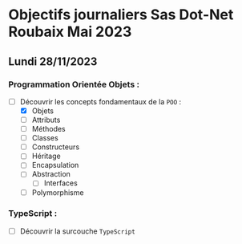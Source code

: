 # Objectifs journaliers Sas Dot-Net Roubaix Mai 2023

## Lundi 28/11/2023

### Programmation Orientée Objets :

- [ ] Découvrir les concepts fondamentaux de la `POO` :
  - [x] Objets
  - [ ] Attributs
  - [ ] Méthodes
  - [ ] Classes
  - [ ] Constructeurs
  - [ ] Héritage
  - [ ] Encapsulation
  - [ ] Abstraction
    - [ ] Interfaces
  - [ ] Polymorphisme

### TypeScript :

- [ ] Découvrir la surcouche `TypeScript`

